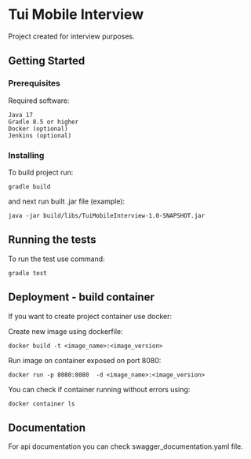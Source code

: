 
# Tui Mobile Interview

Project created for interview purposes.

## Getting Started


### Prerequisites

Required software:

    Java 17
    Gradle 8.5 or higher
    Docker (optional)
    Jenkins (optional)

### Installing

To build project run:

    gradle build

and next run built .jar file (example):

    java -jar build/libs/TuiMobileInterview-1.0-SNAPSHOT.jar


## Running the tests

To run the test use command:

    gradle test

## Deployment - build container

If you want to create project container use docker:

Create new image using dockerfile:

    docker build -t <image_name>:<image_version>

Run image on container exposed on port 8080:

    docker run -p 8080:8080  -d <image_name>:<image_version>

You can check if container running without errors using:

    docker container ls

## Documentation 

For api documentation you can check swagger_documentation.yaml file.
